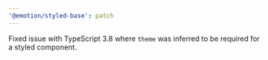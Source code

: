 ```yaml
---
'@emotion/styled-base': patch
---
```


Fixed issue with TypeScript 3.8 where `theme` was inferred to be required for a styled component.
